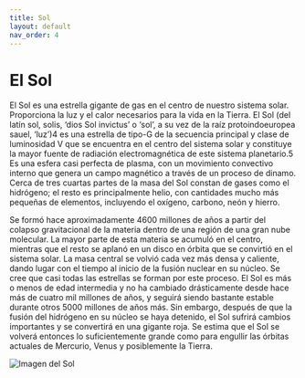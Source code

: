 ```yaml
---
title: Sol
layout: default
nav_order: 4
---
```


# El Sol

El Sol es una estrella gigante de gas en el centro de nuestro sistema solar. Proporciona la luz y el calor necesarios para la vida en la Tierra.
El Sol (del latín sol, solis, ‘dios Sol invictus’ o ‘sol’, a su vez de la raíz protoindoeuropea sauel, ‘luz’)4​ es una estrella de tipo-G de la secuencia principal y clase de luminosidad V que se encuentra en el centro del sistema solar y constituye la mayor fuente de radiación electromagnética de este sistema planetario.5​ Es una esfera casi perfecta de plasma, con un movimiento convectivo interno que genera un campo magnético a través de un proceso de dinamo. Cerca de tres cuartas partes de la masa del Sol constan de gases como el hidrógeno; el resto es principalmente helio, con cantidades mucho más pequeñas de elementos, incluyendo el oxígeno, carbono, neón y hierro.

Se formó hace aproximadamente 4600 millones de años a partir del colapso gravitacional de la materia dentro de una región de una gran nube molecular. La mayor parte de esta materia se acumuló en el centro, mientras que el resto se aplanó en un disco en órbita que se convirtió en el sistema solar. La masa central se volvió cada vez más densa y caliente, dando lugar con el tiempo al inicio de la fusión nuclear en su núcleo. Se cree que casi todas las estrellas se forman por este proceso. El Sol es más o menos de edad intermedia y no ha cambiado drásticamente desde hace más de cuatro mil millones de años, y seguirá siendo bastante estable durante otros 5000 millones de años más. Sin embargo, después de que la fusión del hidrógeno en su núcleo se haya detenido, el Sol sufrirá cambios importantes y se convertirá en una gigante roja. Se estima que el Sol se volverá entonces lo suficientemente grande como para engullir las órbitas actuales de Mercurio, Venus y posiblemente la Tierra.


![Imagen del Sol](https://www.autopista.es/uploads/s1/10/78/21/55/una-de-las-curiosidades-del-sol-es-que-forma-parte-de-una-generacion-de-estrellas-conocida-como-poblacion-i.jpeg)
